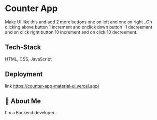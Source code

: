 # Counter App
Make UI like this and add 2 more buttons one on left and one on right ..On clicking above button 1 increment and onclick down button -1 decreement and on click right button 10 increment and on click 10 decreement.

## Tech-Stack
HTML, CSS, JavaScript

## Deployment
link https://counter-app-material-ui.vercel.app/

## 🚀 About Me
I'm a Backend developer...
